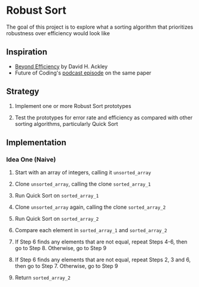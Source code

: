 # Robust Sort

The goal of this project is to explore what a sorting algorithm that 
prioritizes robustness over efficiency would look like

## Inspiration

- [Beyond Efficiency](https://www.cs.unm.edu/~ackley/be-201301131528.pdf) by David H. Ackley
- Future of Coding's [podcast episode](https://futureofcoding.org/episodes/070) on the same paper

## Strategy

1. Implement one or more Robust Sort prototypes

2. Test the prototypes for error rate and efficiency as compared with other 
    sorting algorithms, particularly Quick Sort

## Implementation

### Idea One (Naive)

1. Start with an array of integers, calling it `unsorted_array`

2. Clone `unsorted_array`, calling the clone `sorted_array_1`

3. Run Quick Sort on `sorted_array_1`

4. Clone `unsorted_array` again, calling the clone `sorted_array_2`

5. Run Quick Sort on `sorted_array_2`

6. Compare each element in `sorted_array_1` and `sorted_array_2`

7. If Step 6 finds any elements that are not equal, repeat Steps 4-6, then go 
    to Step 8. Otherwise, go to Step 9

8. If Step 6 finds any elements that are not equal, repeat Steps 2, 3 and 6, 
    then go to Step 7. Otherwise, go to Step 9

9. Return `sorted_array_2`
